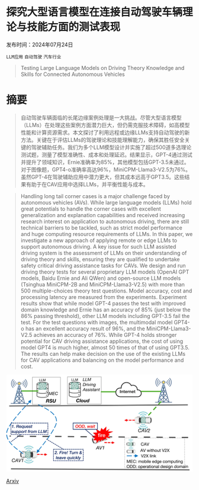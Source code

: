 # 探究大型语言模型在连接自动驾驶车辆理论与技能方面的测试表现

发布时间：2024年07月24日

`LLM应用` `自动驾驶` `汽车行业`

> Testing Large Language Models on Driving Theory Knowledge and Skills for Connected Autonomous Vehicles

# 摘要

> 自动驾驶车辆面临的长尾边缘案例处理是一大挑战。尽管大型语言模型（LLMs）在处理这些案例方面潜力巨大，但仍需克服技术障碍，如高模型性能和计算资源需求。本文探讨了利用远程或边缘LLMs支持自动驾驶的新方法。关键在于评估LLMs的驾驶理论和技能理解能力，确保其胜任安全关键的驾驶辅助任务。我们为多个LLM模型设计并实施了超过500道多选理论测试题，测量了模型准确性、成本和处理延迟。结果显示，GPT-4通过测试并提升了领域知识，Ernie准确率为85%，其他模型包括GPT-3.5未通过。对于图像题，GPT4-o准确率高达96%，MiniCPM-Llama3-V2.5为76%。虽然GPT-4在驾驶辅助应用中潜力更大，但其成本远高于GPT3.5。这些结果有助于在CAV应用中选择LLMs，并平衡性能与成本。

> Handling long tail corner cases is a major challenge faced by autonomous vehicles (AVs). While large language models (LLMs) hold great potentials to handle the corner cases with excellent generalization and explanation capabilities and received increasing research interest on application to autonomous driving, there are still technical barriers to be tackled, such as strict model performance and huge computing resource requirements of LLMs. In this paper, we investigate a new approach of applying remote or edge LLMs to support autonomous driving. A key issue for such LLM assisted driving system is the assessment of LLMs on their understanding of driving theory and skills, ensuring they are qualified to undertake safety critical driving assistance tasks for CAVs. We design and run driving theory tests for several proprietary LLM models (OpenAI GPT models, Baidu Ernie and Ali QWen) and open-source LLM models (Tsinghua MiniCPM-2B and MiniCPM-Llama3-V2.5) with more than 500 multiple-choices theory test questions. Model accuracy, cost and processing latency are measured from the experiments. Experiment results show that while model GPT-4 passes the test with improved domain knowledge and Ernie has an accuracy of 85% (just below the 86% passing threshold), other LLM models including GPT-3.5 fail the test. For the test questions with images, the multimodal model GPT4-o has an excellent accuracy result of 96%, and the MiniCPM-Llama3-V2.5 achieves an accuracy of 76%. While GPT-4 holds stronger potential for CAV driving assistance applications, the cost of using model GPT4 is much higher, almost 50 times of that of using GPT3.5. The results can help make decision on the use of the existing LLMs for CAV applications and balancing on the model performance and cost.

![探究大型语言模型在连接自动驾驶车辆理论与技能方面的测试表现](../../../paper_images/2407.17211/drivellm_system.jpg)

[Arxiv](https://arxiv.org/abs/2407.17211)